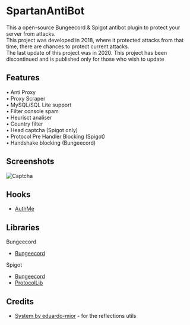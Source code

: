 # SpartanAntiBot
This a open-source Bungeecord &amp; Spigot antibot plugin to protect your server from attacks.\
This project was developed in 2018, where it protected attacks from that time, there are chances to protect current attacks.\
The last update of this project was in 2020. This project has been discontinued and is published only for those who wish to update

## Features

• Anti Proxy\
• Proxy Scraper\
• MySQL/SQL Lite support\
• Filter console spam\
• Heurisct analiser\
• Country filter\
• Head captcha (Spigot only)\
• Protocol Pre Handler Blocking (Spigot)\
• Handshake blocking (Bungeecord)

## Screenshots

![Captcha](https://i.imgur.com/XFfxt4O.gif)

## Hooks
- [AuthMe](https://www.spigotmc.org/resources/authmereloaded.6269/)


## Libraries
Bungeecord
- [Bungeecord](https://ci.md-5.net/job/BungeeCord/)

Spigot
- [Bungeecord](https://getbukkit.org/download/spigot)
- [ProtocolLib](https://www.spigotmc.org/resources/protocollib.1997/)

## Credits

- [System by eduardo-mior](https://github.com/eduardo-mior/System) - for the reflections utils


